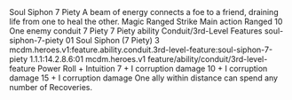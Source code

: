 <ability>
  <name>Soul Siphon</name>
  <cost>7 Piety</cost>
  <flavor>A beam of energy connects a foe to a friend, draining life from one to heal the other.</flavor>
  <keywords>
    <keyword>Magic</keyword>
    <keyword>Ranged</keyword>
    <keyword>Strike</keyword>
  </keywords>
  <type>Main action</type>
  <distance>Ranged 10</distance>
  <target>One enemy</target>
  <metadata>
    <class>conduit</class>
    <cost>7 Piety</cost>
    <cost_amount>7</cost_amount>
    <cost_resource>Piety</cost_resource>
    <feature_type>ability</feature_type>
    <file_dpath>Conduit/3rd-Level Features</file_dpath>
    <item_id>soul-siphon-7-piety</item_id>
    <item_index>01</item_index>
    <item_name>Soul Siphon (7 Piety)</item_name>
    <level>3</level>
    <scc>mcdm.heroes.v1:feature.ability.conduit.3rd-level-feature:soul-siphon-7-piety</scc>
    <scdc>1.1.1:14.2.8.6:01</scdc>
    <source>mcdm.heroes.v1</source>
    <type>feature/ability/conduit/3rd-level-feature</type>
  </metadata>
  <effects>
    <effect type="roll">
      <roll>Power Roll + Intuition</roll>
      <t1>7 + I corruption damage</t1>
      <t2>10 + I corruption damage</t2>
      <t3>15 + I corruption damage</t3>
    </effect>
    <effect type="mundane">One ally within distance can spend any number of Recoveries.</effect>
  </effects>
</ability>
